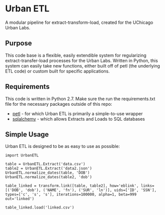 # Urban ETL
A modular pipeline for extract-transform-load, created for the UChicago Urban Labs.

## Purpose
This code base is a flexible, easily extendible system for regularizing extract-transfer-load processes for the Urban Labs. Written in Python, this system can easily take new functions, either built off of petl (the underlying ETL code) or custom built for specific applications. 

## Requirements
This code is written in Python 2.7. Make sure the run the requirements.txt file for the necessary packages outside of this repo: 
+ [petl](petl.readthedocs.io) - for which Urban ETL is primarily a simple-to-use wrapper
+ [sqlalchemy](https://readthedocs.org/projects/sqlalchemy/) - which allows Extracts and Loads to SQL databases

## Simple Usage
Urban ETL is designed to be as easy to use as possible: 

`import UrbanETL`

`table = UrbanETL.Extract('data.csv')`  
`table2 = UrbanETL.Extract('data2.json')`  
`UrbanETL.normalize_dates(table, 'DOB')`  
`UrbanETL.normalize_dates(table2, 'dob')`  

`table_linked = transform.link([table, table2], how='eblink', links=[('DOB', 'dob'), ('NAME', 'fn'), ('SUR', 'ln')], uids=['ID', 'SSN'], types=['c', 's', 's'], iterations=100000, alpha=1, beta=999 out='linked')`

`table_linked.load('linked.csv')`
